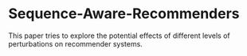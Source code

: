 # Sequence-Aware-Recommenders
This paper tries to explore the potential effects of different levels of perturbations on recommender systems.
